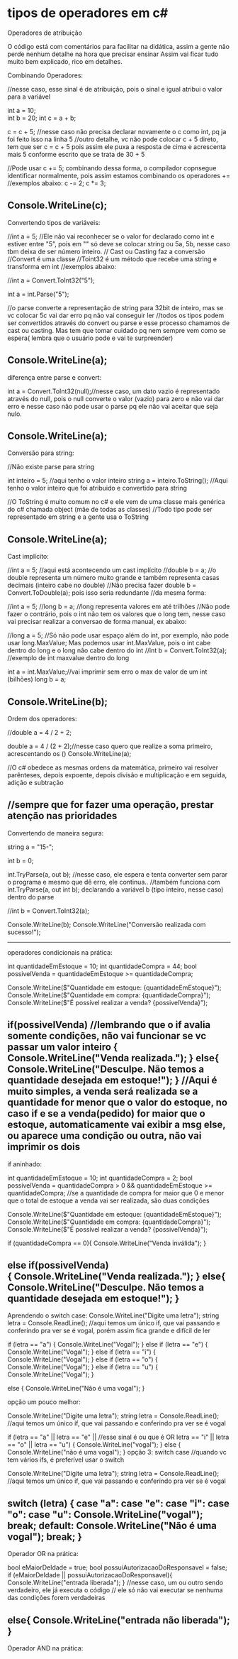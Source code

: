 # tipos de operadores em c#

Operadores de atribuição

O código está com comentários para facilitar na didática, assim a gente não perde nenhum detalhe na hora que precisar ensinar 
Assim vai ficar tudo muito bem explicado, rico em detalhes.
 

Combinando Operadores:

//nesse caso, esse sinal é de atribuição, pois o sinal e igual atribui o valor para a variável

int a = 10;   
int b = 20;
int c = a + b;

c = c + 5;  //nesse caso não precisa declarar novamente o c como int, pq ja foi feito isso na linha 5
//outro detalhe, vc não pode colocar c + 5 direto, tem que ser c = c + 5 pois assim ele puxa a resposta de cima e acrescenta mais 5 conforme escrito que se trata de 30 + 5

//Pode usar c += 5; combinando dessa forma, o compilador copnsegue identificar normalmente, pois assim estamos combinando os operadores +=
//exemplos abaixo:
c -= 2;
c *= 3;

Console.WriteLine(c);           
-------------------------------------------------------------------
Convertendo tipos de variáveis:

//int a = 5;  //Ele não vai reconhecer se o valor for declarado como int e estiver entre "5", pois em "" só deve se colocar string ou 5a, 5b, nesse caso tbm deixa de ser número inteiro.
// Cast ou Casting faz a conversão
//Convert é uma classe
//Toint32 é um método que recebe uma string e transforma em int
//exemplos abaixo:

//int a = Convert.ToInt32("5");

int a = int.Parse("5"); 

//o parse converte a representação de string para 32bit de inteiro, mas se vc colocar 5c vai dar erro pq não vai conseguir ler 
//todos os tipos podem ser convertidos através do convert ou parse e esse processo chamamos de cast ou casting. Mas tem que tomar cuidado pq nem sempre vem como se espera( lembra que o usuário pode e vai te surpreender)

Console.WriteLine(a);
-------------------------------------------------------------------------
diferença entre parse e convert:

int a = Convert.ToInt32(null);//nesse caso, um dato vazio é representado através do null, pois o null converte o valor (vazio) para zero e não vai dar erro e nesse caso não pode usar o parse pq ele não vai aceitar que seja nulo.

Console.WriteLine(a);
---------------------------------------------------------------------------
Conversão para string:

//Não existe parse para string

int inteiro = 5;  //aqui tenho o valor inteiro
string a = inteiro.ToString(); //Aqui tenho o valor inteiro que foi atribuido e convertido para string


//O ToString é muito comum no c# e ele vem de uma classe mais genérica do c# chamada object (mãe de todas as classes) 
//Todo tipo pode ser representado em string e a gente usa o ToString

Console.WriteLine(a);
------------------------------------------------------------------------------------------
Cast implícito:

//int a = 5;  //aqui está acontecendo um cast implícito
//double b = a; //o double representa um número muito grande e também representa casas decimais (inteiro cabe no double)
//Não precisa fazer double b = Convert.ToDouble(a); pois isso seria redundante
//da mesma forma:

//int a = 5;
//long b = a; //long representa valores em até trilhões
//Não pode fazer o contrário, pois o int não tem os valores que o long tem, nesse caso vai precisar realizar a conversao de forma manual, ex abaixo:

//long a = 5;  //Só não pode usar espaço além do int, por exemplo, não pode usar long.MaxValue; Mas podemos usar int.MaxValue, pois o int cabe dentro do long e o long não cabe dentro do int
//int b = Convert.ToInt32(a);
//exemplo de int maxvalue dentro do long

int a = int.MaxValue;//vai imprimir sem erro o max de valor de um int (bilhões)
long b = a;

Console.WriteLine(b);
----------------------------------------------------------
Ordem dos operadores:

//double a = 4 / 2 + 2;

double a = 4 / (2 + 2);//nesse caso quero que realize a soma primeiro, acrescentando os ()
Console.WriteLine(a);

//O c# obedece as mesmas ordens da matemática, primeiro vai resolver parênteses, depois expoente, depois divisão e multiplicação e em seguida, adição e subtração

//sempre que for fazer uma operação, prestar atenção nas prioridades
-------------------------------------------------------
Convertendo de maneira segura:

string a = "15-";

int b = 0;

int.TryParse(a, out b); //nesse caso, ele espera e tenta converter sem parar o programa e mesmo que dê erro, ele continua..
//também funciona com int.TryParse(a, out int b); declarando a variável b (tipo inteiro, nesse caso) dentro do parse

//int b = Convert.ToInt32(a);

Console.WriteLine(b);
Console.WriteLine("Conversão realizada com sucesso!");

-----------------------------------------------------------
operadores condicionais na prática:

int quantidadeEmEstoque = 10; 
int quantidadeCompra = 44;
bool possivelVenda = quantidadeEmEstoque >= quantidadeCompra;

Console.WriteLine($"Quantidade em estoque: {quantidadeEmEstoque}");
Console.WriteLine($"Quantidade em compra: {quantidadeCompra}");
Console.WriteLine($"É possível realizar a venda? {possivelVenda}");


if(possivelVenda)  //lembrando que o if avalia somente condições, não vai funcionar se vc passar um valor inteiro
{
    Console.WriteLine("Venda realizada.");
}
else{
    Console.WriteLine("Desculpe. Não temos a quantidade desejada em estoque!");
} 
//Aqui é muito simples, a venda será realizada se a quantidade for menor que o valor do estoque, no caso if e se a venda(pedido) for maior que o estoque, automaticamente vai exibir a msg else, ou aparece uma condição ou outra, não vai imprimir os dois
-------------------------------------------------------
if aninhado:

int quantidadeEmEstoque = 10; 
int quantidadeCompra = 2;
bool possivelVenda = quantidadeCompra > 0 && quantidadeEmEstoque >= quantidadeCompra; //se a quantidade de compra for maior que 0 e menor que o total de estoque a venda vai ser realizada, são duas condições

Console.WriteLine($"Quantidade em estoque: {quantidadeEmEstoque}");
Console.WriteLine($"Quantidade em compra: {quantidadeCompra}");
Console.WriteLine($"É possível realizar a venda? {possivelVenda}");

if (quantidadeCompra == 0){
    Console.WriteLine("Venda inválida");
}

 else if(possivelVenda)  
{
    Console.WriteLine("Venda realizada.");
}
else{
    Console.WriteLine("Desculpe. Não temos a quantidade desejada em estoque!");
} 
--------------------------------------------------------------
Aprendendo o switch case:
Console.WriteLine("Digite uma letra");
string letra = Console.ReadLine();
//aqui temos um único if, que vai passando e conferindo pra ver se é vogal, porém assim fica grande e difícil de ler

if (letra == "a") 
{
    Console.WriteLine("Vogal");
}
else if (letra == "e")
{
    Console.WriteLine("Vogal");
}
else if (letra == "i")
{
    Console.WriteLine("Vogal");
}
else if (letra == "o")
{
    Console.WriteLine("Vogal");
}
else if (letra == "u")
{
    Console.WriteLine("Vogal");
}

else {
    Console.WriteLine("Não é uma vogal");
}

opção um pouco melhor: 


Console.WriteLine("Digite uma letra");
string letra = Console.ReadLine();
//aqui temos um único if, que vai passando e conferindo pra ver se é vogal

if (letra == "a" ||
letra == "e" ||  //esse sinal é ou que é OR
letra == "i" ||
letra == "o" ||
letra == "u")
{
    Console.WriteLine("vogal");
}
else
{
    Console.WriteLine("não é uma vogal");
}
opção 3: switch case //quando vc tem vários ifs, é preferível usar o switch

Console.WriteLine("Digite uma letra");
string letra = Console.ReadLine();
//aqui temos um único if, que vai passando e conferindo pra ver se é vogal

switch (letra)
{
case "a":
case "e":
case "i":
case "o":
case "u":
Console.WriteLine("vogal");
break;
default:
Console.WriteLine("Não é uma vogal");
break;
}
------------------------------------------------------------
Operador OR na prática:

bool eMaiorDeIdade = true;
bool possuiAutorizacaoDoResponsavel = false;
if (eMaiorDeIdade || possuiAutorizacaoDoResponsavel){
    Console.WriteLine("entrada liberada");
}
//nesse caso, um ou outro sendo verdadeiro, ele já executa o código
// ele só não vai executar se nenhuma das condições forem verdadeiras

else{
    Console.WriteLine("entrada não liberada");
}
----------------------------------------------------------
Operador AND na prática:







